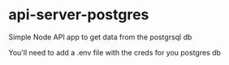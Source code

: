 # api-server-postgres
Simple Node API app to get data from the postgrsql db

You'll need to add a .env file with the creds for you postgres db
